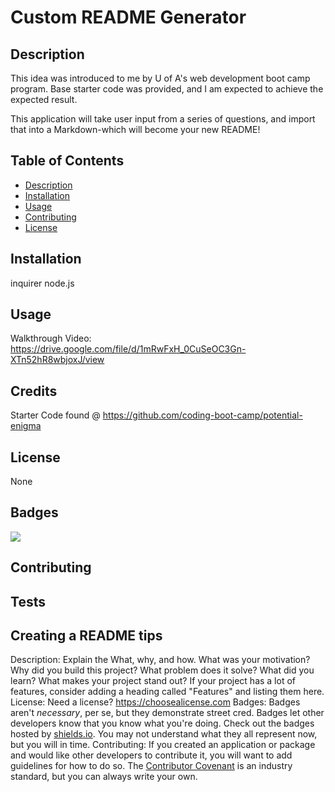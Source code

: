 # Custom README Generator

## Description 
This idea was introduced to me by U of A's web development boot camp program.
Base starter code was provided, and I am expected to achieve the expected result.

This application will take user input from a series of questions, and import that into a Markdown-which will become your new README!

## Table of Contents 

* [Description](#description)
* [Installation](#installation)
* [Usage](#usage)
* [Contributing](#contributing)
* [License](#license)

## Installation

inquirer
node.js

## Usage 

Walkthrough Video:
https://drive.google.com/file/d/1mRwFxH_0CuSeOC3Gn-XTn52hR8wbjoxJ/view

## Credits

Starter Code found @ https://github.com/coding-boot-camp/potential-enigma

## License

None

## Badges

![](https://img.shields.io/badge/license-nikuk1-orange?style=for-the-badge&logo=appveyor)

## Contributing
## Tests
## Creating a README tips
Description:
Explain the What, why, and how. What was your motivation? Why did you build this project? What problem does it solve? What did you learn? What makes your project stand out? If your project has a lot of features, consider adding a heading called "Features" and listing them here.
License:
Need a license? https://choosealicense.com
Badges:
Badges aren't _necessary_, per se, but they demonstrate street cred. Badges let other developers know that you know what you're doing. Check out the badges hosted by [shields.io](https://shields.io/). You may not understand what they all represent now, but you will in time.
Contributing:
If you created an application or package and would like other developers to contribute it, you will want to add guidelines for how to do so. The [Contributor Covenant](https://www.contributor-covenant.org/) is an industry standard, but you can always write your own.
